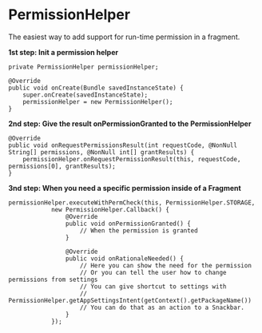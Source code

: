 # PermissionHelper
The easiest way to add support for run-time permission in a fragment.


**1st step: Init a permission helper**

    private PermissionHelper permissionHelper;
    
    @Override
    public void onCreate(Bundle savedInstanceState) {
        super.onCreate(savedInstanceState);
        permissionHelper = new PermissionHelper();
    }

**2nd step: Give the result onPermissionGranted to the PermissionHelper**
       
    @Override
    public void onRequestPermissionsResult(int requestCode, @NonNull String[] permissions, @NonNull int[] grantResults) {
        permissionHelper.onRequestPermissionResult(this, requestCode, permissions[0], grantResults);
    }

**3nd step: When you need a specific permission inside of a Fragment**

    permissionHelper.executeWithPermCheck(this, PermissionHelper.STORAGE,
                new PermissionHelper.Callback() {
                    @Override
                    public void onPermissionGranted() {
                        // When the permission is granted
                    }

                    @Override
                    public void onRationaleNeeded() {
                        // Here you can show the need for the permission
                        // Or you can tell the user how to change permissions from settings
                        // You can give shortcut to settings with 
                        // PermissionHelper.getAppSettingsIntent(getContext().getPackageName())
                        // You can do that as an action to a Snackbar.
                    }
                });
                
                
